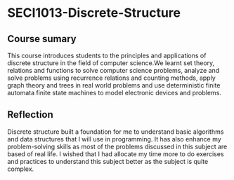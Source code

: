 # SECI1013-Discrete-Structure

<h2>Course sumary</h2>
This course introduces students to the principles and applications of discrete structure in the field of computer science.We learnt set theory, relations and functions to solve computer science problems, analyze and solve problems using recurrence relations and counting methods, apply graph theory and trees in real world problems and use deterministic finite automata finite state machines to model electronic devices and problems.

<h2>Reflection</h2>
Discrete structure built a foundation for me to understand basic algorithms and data structures that I will use in programming. It has also enhance my problem-solving skills as most of the problems discussed in this subject are based of real life. I wished that I had allocate my time more to do exercises and practices to understand this subject better as the subject is quite complex.
